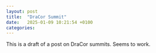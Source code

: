 ```yaml
---
layout: post
title:  "DraCor Summit"
date:   2025-01-09 10:21:54 +0100
categories: 
---
```


This is a draft of a post on DraCor summits. Seems to work.
